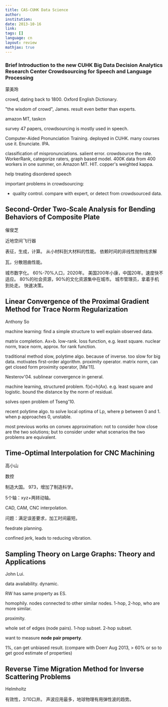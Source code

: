 ```yaml
---
title: CAS-CUHK Data Science
author:
institution:
date: 2013-10-16
link: 
tags: []
language: cn
layout: review
mathjax: true
---
```


### Brief Introduction to the new CUHK Big Data Decision Analytics Research Center Crowdsourcing for Speech and Language Processing

蒙美玲

crowd, dating back to 1800.
Oxford English Dictionary.

"the wisdom of crowd", James. result even better than experts.

amazon MT, taskcn

survey 47 papers, crowdsourcing is mostly used in speech.

Computer-Aided Pronunciation Training.
deployed in CUHK. many courses use it.
Enunciate.
IPA.

classification of mispronunciations. salient error.
crowdsource the rate.
WorkerRank, categorize raters, graph based model.
400K data from 400 workers in one summer, on Amazon MT.
HIT.
copper's weighted kappa.

help treating disordered speech

important problems in crowdsourcing:

   * quality control.
   compare with expert, or detect from crowdsourced data.

## Second-Order Two-Scale Analysis for Bending Behaviors of Composite Plate

催俊芝

近地空间飞行器

表征，生成，计算。
从小材料到大材料的性能。
依赖时间的非线性抛物线求解

瓦，分散翘曲性能。

城市数字化。
60%-70%人口，2020年。
美国200年小康，中国20年。速度快不适应。
80%的社会资源，90%的文化资源集中在城市。
城市管理员，拿着手机到处走。
快速决策。

## Linear Convergence of the Proximal Gradient Method for Trace Norm Regularization

Anthony So

machine learning:
find a simple structure to well explain observed data.

matrix completion.
Ax=b. low-rank.
loss function, e.g. least square.
nuclear norm, trace norm, approx. for rank function.

traditional method slow, polytime algo. because of inverse.
too slow for big data.
motivates first-order algorithm.
proximity operator.
matrix norm, can get closed form proximity operator,
[Ma'11].

Nesterov'04. sublinear convergence in general.

machine learning, structured problem.
f(x)=h(Ax).
e.g. least square and logistic.
bound the distance by the norm of residual.

solves open problem of Tseng'10.

recent polytime algo. to solve local optima
of Lp, where p between 0 and 1.
when p approaches 0, unstable.

most previous works on convex approximation:
not to consider how close are the two solutions;
but to consider under what scenarios the two problems are equivalent.

## Time-Optimal Interpolation for CNC Machining

高小山

数控

制造大国。
973，增加了制造科学。

5个轴：xyz+两转动轴。

CAD, CAM, CNC interpolation.

问题：满足误差要求，加工时间最短。

feedrate planning.

confined jerk, 
leads to reducing vibration.

## Sampling Theory on Large Graphs: Theory and Applications

John Lui.

data availability. 
dynamic.

RW has same property as ES.

homophily.
nodes connected to other similar nodes.
1-hop, 2-hop, who are more similar.

proximity.

whole set of edges (node pairs).
1-hop subset.
2-hop subset.

want to measure **node pair property**.

1%, can get unbiased result.
(compare with Doerr Aug 2013, > 60% or so to get good estimate of properties)

## Reverse Time Migration Method for Inverse Scattering Problems

Helmholtz

有效性，2/10口井。
声波应用最多，地球物理有用弹性波的趋势。


